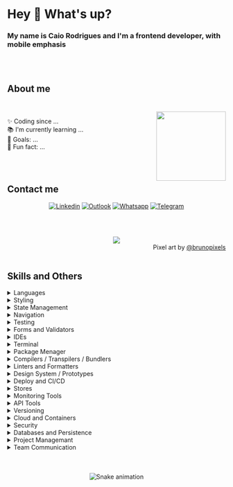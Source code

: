 <h1 align="left">Hey 👋 What's up?</h1>
<h3 align="left">My name is Caio Rodrigues and I'm a frontend developer, with mobile emphasis</h3>
</br>
</br>

<h2 align="left">About me</h2>

###
</br>
  <img align="right" height="160" src="https://media1.giphy.com/media/v1.Y2lkPTc5MGI3NjExNzNsZHEzbm56emFjNng1Y3B3Y29saWdudWVoMmZ2MXlkMjcycHQzYiZlcD12MV9pbnRlcm5hbF9naWZfYnlfaWQmY3Q9Zw/bGgsc5mWoryfgKBx1u/giphy.gif"  />
  <p align="left">
    ✨ Coding since ... 
    <br>📚 I'm currently learning ...
    <br>🎯 Goals: ...
    <br>🎲 Fun fact: ...
  </p>
</br></br>
<h2 align="left">Contact me</h2>
<div align="center">
  
  [![Linkedin](https://img.shields.io/badge/-LinkedIn-blue?style=flat&logo=Linkedin&logoColor=white)](https://www.linkedin.com/in/caio-rodrigues-cruz-francisco/)
  [![Outlook](https://img.shields.io/badge/-Outlook-0078D4?style=flat&logo=Microsoft-Outlook&logoColor=white)](mailto:caiorodrigues@hotmail.com)
  [![Whatsapp](https://img.shields.io/badge/-Whatsapp-25D366?style=flat&logo=Whatsapp&logoColor=white)](https://wa.me/5515991167947)
  [![Telegram](https://img.shields.io/badge/-Telegram-26A5E4?style=flat&logo=Telegram&logoColor=white)](https://t.me/caiorodr)
  
</br></br>
<div align="center">
  <img src="https://64.media.tumblr.com/61d4fea89f86eb4cb5a7e616d9cd4832/tumblr_owi25v6uAo1r4gsiio1_1280.gifv" />
</div>
<div align="right">
  Pixel art by <a href="https://brunopixels.tumblr.com/">@brunopixels</a>
</div>
<div align='left'>
</br>
  
  ## Skills and Others
  <details><summary>Languages</summary>
    </br>
    <img src="https://img.shields.io/badge/JavaScript-F9DC3e?style=for-the-badge&logo=JavaScript&logoColor=black" />
    <img src="https://img.shields.io/badge/TypeScript-007ACC?style=for-the-badge&logo=typescript&logoColor=white" /> 
    <img src="https://img.shields.io/badge/React-20232A?style=for-the-badge&logo=react&logoColor=61DAFB" />
    <img src="https://img.shields.io/badge/React_Native-20232A?style=for-the-badge&logo=react&logoColor=61DAFB" />
    <img src="https://img.shields.io/badge/Objective_C-06c?style=for-the-badge&logo=objectivec&logoColor=61DAFB" />
    <img src="https://img.shields.io/badge/Swift-FA7343?style=for-the-badge&logo=swift&logoColor=white" />
    <img src="https://img.shields.io/badge/Java-F9DC3e?style=for-the-badge&logo=java&logoColor=white" />
    <img src="https://img.shields.io/badge/Kotlin-0095D5?&style=for-the-badge&logo=kotlin&logoColor=white" />
    <img src="https://img.shields.io/badge/Markdown-000000?style=for-the-badge&logo=markdown&logoColor=white" />
  </details>
  <details><summary>Styling</summary>
    </br>
    <img src="https://img.shields.io/badge/CSS3-1572B6?style=for-the-badge&logo=css3&logoColor=white" />
    <img src="https://img.shields.io/badge/styled--components-DB7093?style=for-the-badge&logo=styled-components&logoColor=white" />
    <img src="https://img.shields.io/badge/Material--UI-007FFF?style=for-the-badge&logo=mui&logoColor=white" />
    <img src="https://img.shields.io/badge/Tailwind_CSS-38B2AC?style=for-the-badge&logo=tailwind-css&logoColor=white" />
  </details>
  <details><summary>State Management</summary>
    </br>
    <img src="https://img.shields.io/badge/Redux-593D88?style=for-the-badge&logo=redux&logoColor=white" />
    <img src="https://img.shields.io/badge/zustand-F7DF1E?style=for-the-badge&logo=zustand&logoColor=white" />
    <img src="https://img.shields.io/badge/React%20Query-EF4444?style=for-the-badge&logo=react-query&logoColor=white" />
  </details>
  <details><summary>Navigation</summary>
    </br>
    <img src="https://img.shields.io/badge/React%20Navigation-613cc4?style=for-the-badge&logo=react-navigation&logoColor=white" />
    <img src="https://img.shields.io/badge/React_Router-CA4245?style=for-the-badge&logo=react-router&logoColor=white" />
  </details>
  <details><summary>Testing</summary>
    </br>
    <img src="https://img.shields.io/badge/Jest-C21325?style=for-the-badge&logo=Jest&logoColor=white" />
    <img src="https://img.shields.io/badge/testing%20library-E33332?style=for-the-badge&logo=testing-library&logoColor=white" />
    <img src="https://img.shields.io/badge/Detox-0C6EFC?style=for-the-badge&logo=wix&logoColor=white" />
  </details>
  <details><summary>Forms and Validators</summary>
    </br>
    <img src="https://img.shields.io/badge/React%20Hook%20Form-ec5990?style=for-the-badge&logo=react-hook-form&logoColor=white" />
    <img src="https://img.shields.io/badge/Zod-1572B6?style=for-the-badge&logo=zod&logoColor=white" />
  </details>
  <details><summary>IDEs</summary>
    </br>
    <img src="https://img.shields.io/badge/Visual_Studio_Code-0078D4?style=for-the-badge&logo=visual%20studio%20code&logoColor=white" /> 
    <img src="https://img.shields.io/badge/Android_Studio-3DDC84?style=for-the-badge&logo=android-studio&logoColor=white" /> 
    <img src="https://img.shields.io/badge/Xcode-007ACC?style=for-the-badge&logo=Xcode&logoColor=white" />
  </details>
  <details><summary>Terminal</summary>
    </br>
    <img src="https://img.shields.io/badge/GNU%20Bash-4EAA25?style=for-the-badge&logo=GNU%20Bash&logoColor=white" /> 
    <img src="https://img.shields.io/badge/iTerm2-000000?style=for-the-badge&logo=iterm2&logoColor=white" />
    <img src="https://img.shields.io/badge/powershell-5391FE?style=for-the-badge&logo=powershell&logoColor=white" /> 
    <img src="https://img.shields.io/badge/windows%20terminal-4D4D4D?style=for-the-badge&logo=windows%20terminal&logoColor=white" />
  </details>
  <details><summary>Package Menager</summary>
    </br>
    <img src="https://img.shields.io/badge/npm-CB3837?style=for-the-badge&logo=npm&logoColor=white" /> 
    <img src="https://img.shields.io/badge/yarn-2C8EBB?style=for-the-badge&logo=yarn&logoColor=white" /> 
    <img src="https://img.shields.io/badge/pnpm-F69220?style=for-the-badge&logo=pnpm&logoColor=white" /> 
  </details>
  <details><summary>Compilers / Transpilers / Bundlers</summary>
    </br>
    <img src="https://img.shields.io/badge/Babel-F9DC3e?style=for-the-badge&logo=babel&logoColor=black" />
    <img src="https://img.shields.io/badge/Webpack-2b3a42?style=for-the-badge&logo=webpack&logoColor=1a6bac" />
    <img src="https://img.shields.io/badge/Gradle-02303A.svg?style=for-the-badge&logo=Gradle&logoColor=white" />
  </details>
  <details><summary>Linters and Formatters</summary>
    </br>
    <img src="https://img.shields.io/badge/eslint-3A33D1?style=for-the-badge&logo=eslint&logoColor=white" /> 
    <img src="https://img.shields.io/badge/prettier-1A2C34?style=for-the-badge&logo=prettier&logoColor=F7BA3E" /> 
    <img src="https://img.shields.io/badge/SonarLint-CB2029?style=for-the-badge&logo=sonarlint&logoColor=white" />
  </details>
  <details><summary>Design System / Prototypes</summary>
    </br>
    <img src="https://img.shields.io/badge/Figma-F24E1E?style=for-the-badge&logo=figma&logoColor=white" /> 
    <img src="https://img.shields.io/badge/Sketch-FFB387?style=for-the-badge&logo=sketch&logoColor=black" />
    <img src="https://img.shields.io/badge/Storybook-ff4785?style=for-the-badge&logo=storybook&logoColor=white" />
  </details>
  <details><summary>Deploy and CI/CD</summary>
    </br>
    <img src="https://img.shields.io/badge/NX_Workspace-143157?style=for-the-badge&logo=NX&logoColor=white" />
    <img src="https://img.shields.io/badge/Bitrise-683D87?style=for-the-badge&logo=bitrise&logoColor=white" />
    <img src="https://img.shields.io/badge/Jenkins-D24939?style=for-the-badge&logo=Jenkins&logoColor=white" />
    <img src="https://img.shields.io/badge/App%20Center-CB2E6D?style=for-the-badge&logo=visualstudioappcenter&logoColor=white" />
    <img src="https://img.shields.io/badge/Heroku-430098?style=for-the-badge&logo=heroku&logoColor=white" />
  </details>
  <details><summary>Stores</summary>
    </br>
    <img src="https://img.shields.io/badge/AppStore-0D96F6?style=for-the-badge&logo=appstore&logoColor=white" />
    <img src="https://img.shields.io/badge/Google%20Play-414141?style=for-the-badge&logo=googleplay&logoColor=white" />
  </details>
  <details><summary>Monitoring Tools</summary>
    </br>
    <img src="https://img.shields.io/badge/Dynatrace-1496FF?style=for-the-badge&logo=dynatrace&logoColor=white" />
    <img src="https://img.shields.io/badge/Sentry-362D59?style=for-the-badge&logo=sentry&logoColor=white" />
    <img src="https://img.shields.io/badge/Firebase-039BE5?style=for-the-badge&logo=Firebase&logoColor=white" />
  </details>
  <details><summary>API Tools</summary>
    </br>
    <img src="https://img.shields.io/badge/Postman-FF6C37?style=for-the-badge&logo=postman&logoColor=white" /> 
    <img src="https://img.shields.io/badge/Insomnia-4000BF?logo=insomnia&logoColor=white&style=for-the-badge" />
    <img src="https://img.shields.io/badge/-Swagger-%23Clojure?style=for-the-badge&logo=swagger&logoColor=white" />
  </details>
  <details><summary>Versioning</summary>
    </br>
    <img src="https://img.shields.io/badge/GIT-E44C30?style=for-the-badge&logo=git&logoColor=white" />
    <img src="https://img.shields.io/badge/GITHUB-181717?style=for-the-badge&logo=github&logoColor=white" />
  </details>
  <details><summary>Cloud and Containers</summary>
    </br>
    <img src="https://img.shields.io/badge/docker-%230db7ed.svg?style=for-the-badge&logo=docker&logoColor=white" /> 
    <img src="https://img.shields.io/badge/Supabase-181818?style=for-the-badge&logo=supabase&logoColor=white" />
  </details>
  <details><summary>Security</summary>
    </br>
    <img src="https://img.shields.io/badge/json%20web%20tokens-323330?style=for-the-badge&logo=json-web-tokens&logoColor=pink" />
  </details>
  <details><summary>Databases and Persistence</summary>
    </br>
    <img src="https://img.shields.io/badge/PostgreSQL-316192?style=for-the-badge&logo=postgresql&logoColor=white" />
    <img src="https://img.shields.io/badge/MariaDB-003545?style=for-the-badge&logo=mariadb&logoColor=white" />
    <img src="https://img.shields.io/badge/Microsoft_SQL_Server-CC2927?style=for-the-badge&logo=microsoft-sql-server&logoColor=white" />
    <img src="https://img.shields.io/badge/MySQL-00000F?style=for-the-badge&logo=mysql&logoColor=white" />
    <img src="https://img.shields.io/badge/Oracle-F80000?style=for-the-badge&logo=oracle&logoColor=white" />
    <img src="https://img.shields.io/badge/MongoDB-4EA94B?style=for-the-badge&logo=mongodb&logoColor=white" /> 
    <img src="https://img.shields.io/badge/SQLite-07405E?style=for-the-badge&logo=sqlite&logoColor=white" />
    <img src="https://img.shields.io/badge/sequelize-323330?style=for-the-badge&logo=sequelize&logoColor=blue" />
    <img src="https://img.shields.io/badge/redis-%23DD0031.svg?&style=for-the-badge&logo=redis&logoColor=white" />
    <img src="https://img.shields.io/badge/Prisma-3982CE?style=for-the-badge&logo=Prisma&logoColor=white" />
  </details>
  <details><summary>Project Managemant</summary>
    </br>
    <img src="https://img.shields.io/badge/Jira-0052CC?style=for-the-badge&logo=Jira&logoColor=white" />
    <img src="https://img.shields.io/badge/Trello-0052CC?style=for-the-badge&logo=trello&logoColor=white" /> 
    <img src="https://img.shields.io/badge/confluence-%23172BF4.svg?style=for-the-badge&logo=confluence&logoColor=white" /> 
    <img src="https://img.shields.io/badge/Notion-000000?style=for-the-badge&logo=notion&logoColor=white" /> 
    <img src="https://img.shields.io/badge/Miro-050038?style=for-the-badge&logo=Miro&logoColor=white" /> 
  </details>
  <details><summary>Team Communication</summary>
    </br>
    <img src="https://img.shields.io/badge/Slack-611f69?style=for-the-badge&logo=slack" />
    <img src="https://img.shields.io/badge/Teams-6264A7?style=for-the-badge&logo=microsoftteams&logoColor=white" />
    <img src="https://img.shields.io/badge/Meet-00897B?style=for-the-badge&logo=googlemeet&logoColor=white" />
    <img src="https://img.shields.io/static/v1?message=Discord&logo=discord&label=&color=5865F2&logoColor=white&labelColor=&style=for-the-badge" />
  </details>
  </br>
</div>
</br>
</br>
<img src="https://raw.githubusercontent.com/caiorodrigues/caiorodrigues/output/snake.svg" alt="Snake animation" />
